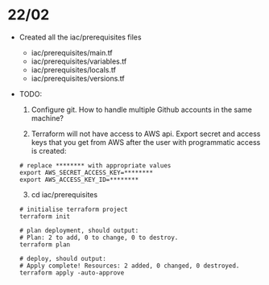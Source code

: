 # 22/02

- Created all the iac/prerequisites files

    - iac/prerequisites/main.tf
    - iac/prerequisites/variables.tf
    - iac/prerequisites/locals.tf
    - iac/prerequisites/versions.tf

- TODO:

    1) Configure git. How to handle multiple Github accounts in the same machine?

    2) Terraform will not have access to AWS api. Export secret and access keys that you get from AWS after the user with programmatic access is created:

    ```
    # replace ******** with appropriate values
    export AWS_SECRET_ACCESS_KEY=********
    export AWS_ACCESS_KEY_ID=********
    ```

    3) cd iac/prerequisites

    ```
    # initialise terraform project
    terraform init

    # plan deployment, should output:
    # Plan: 2 to add, 0 to change, 0 to destroy.
    terraform plan

    # deploy, should output:
    # Apply complete! Resources: 2 added, 0 changed, 0 destroyed.
    terraform apply -auto-approve
    ```
